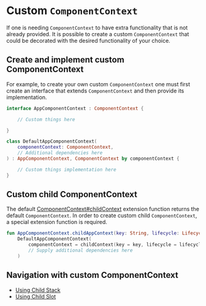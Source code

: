 # Custom `ComponentContext`

If one is needing `ComponentContext` to have extra functionality that is not already provided. It is possible to create a custom `ComponentContext` that could be decorated with the desired functionality of your choice. 

## Create and implement custom ComponentContext

For example, to create your own custom `ComponentContext` one must first create an interface that extends `ComponentContext` and then provide its implementation. 

```kotlin
interface AppComponentContext : ComponentContext {

    // Custom things here

}

class DefaultAppComponentContext(
    componentContext: ComponentContext,
    // Additional dependencies here
) : AppComponentContext, ComponentContext by componentContext {

    // Custom things implementation here
}
```

## Custom child ComponentContext

The default [ComponentContext#childContext](child-components/#adding-a-child-component-manually) extension function returns the default `ComponentContext`. In order to create custom child `ComponentContext`, a special extension function is required.

```kotlin
fun AppComponentContext.childAppContext(key: String, lifecycle: Lifecycle? = null): AppComponentContext =
    DefaultAppComponentContext(
        componentContext = childContext(key = key, lifecycle = lifecycle),
        // Supply additional dependencies here
    )
```

## Navigation with custom ComponentContext

- [Using Child Stack](../navigation/stack/component-context.md)
- [Using Child Slot](../navigation/slot/component-context.md)
